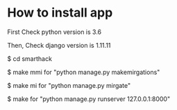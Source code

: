 # How to install app

First Check python version is 3.6

Then, Check django version is 1.11.11


$ cd smarthack

$ make mmi
for "python manage.py makemirgations"

$ make mi
for "python manage.py mirgate"

$ make
for "python manage.py runserver 127.0.0.1:8000"
